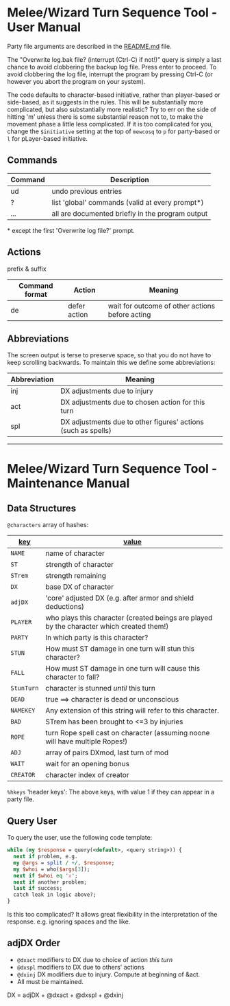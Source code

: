 # Melee/Wizard Turn Sequence Tool - User Manual

Party file arguments are described in the [README.md](../README.md) file.

The "Overwrite log.bak file? (interrupt (Ctrl-C) if not!)" query is simply a
last chance to avoid clobbering the backup log file.  Press enter to
proceed.  To avoid clobbering the log file, interrupt the program by pressing
Ctrl-C (or however you abort the program on your system).

The code defaults to character-based initiative, rather than player-based or
side-based, as it suggests in the rules.  This will be substantially more
complicated, but also substantially more realistic?
Try to err on the side of hitting 'm' unless there is some substantial reason not to, to make the movement phase a little less complicated.
If it is too complicated for you, change the `$initiative` setting at the top of `mewcosq` to `p` for party-based or `l` for pLayer-based initiative.

## Commands
Command|Description
-------|-----------
ud <n> | undo <n> previous entries
? | list 'global' commands (valid at every prompt\*)
... | all are documented briefly in the program output

\* except the first 'Overwrite log file?' prompt.

## Actions

prefix & suffix

Command format|Action|Meaning
--------------|------|-------
de | defer action | wait for outcome of other actions before acting



## Abbreviations
The screen output is terse to preserve space, so that you do not have to keep scrolling backwards.  To maintain this we define some abbreviations:

Abbreviation | Meaning
------------ | -------
inj | DX adjustments due to injury
act | DX adjustments due to chosen action for this turn
spl | DX adjustments due to other figures' actions (such as spells)

---
# Melee/Wizard Turn Sequence Tool - Maintenance Manual

## Data Structures

`@characters` array of hashes:

<u>key</u> | <u>value</u>
----------- | -------------
`NAME` | name of character
`ST` | strength of character
`STrem` | strength remaining
`DX` | base DX of character
`adjDX` | 'core' adjusted DX (e.g. after armor and shield deductions)
`PLAYER` | who plays this character (created beings are played by the character which created them!)
`PARTY` | In which party is this character?
`STUN` | How must ST damage in one turn will stun this character?
`FALL` | How must ST damage in one turn will cause this character to fall?
`StunTurn` | character is stunned *until* this turn
`DEAD` | true ==> character is dead or unconscious
`NAMEKEY` | Any extension of this string will refer to this character.
`BAD` | STrem has been brought to <=3 by injuries
`ROPE` | turn Rope spell cast on character (assuming noone will have multiple Ropes!)
`ADJ` | array of pairs DXmod, last turn of mod
`WAIT` | wait for an opening bonus
`CREATOR` | character index of creator

`%hkeys` 'header keys':  The above keys, with value 1 if they can appear in a party file.

## Query User

To query the user, use the following code template:

```perl
while (my $response = query(<default>, <query string>)) {
  next if problem, e.g.
  my @args = split / +/, $response;
  my $whoi = who($args[3]);
  next if $whoi eq 'x';
  next if another problem;
  last if success;
  catch leak in logic above?;
}
```
Is this too complicated?  It allows great flexibility in the interpretation of the response.  e.g. ignoring spaces and the like.

## adjDX Order
* `@dxact` modifiers to DX due to choice of action *this turn*
* `@dxspl` modifiers to DX due to others' actions
* `@dxinj` DX modifiers due to injury.  Compute at beginning of &act.
* All must be maintained.

DX = adjDX + @dxact + @dxspl + @dxinj


<!--
I think it also makes sense to change the &act API to take an array which is true if that char is acting.  So the array index is the char index.
No, I decided to do it the old way.  Note that it is often called with a single character, for pole and second bow attacks. (6sep021) -->


<!-- #### old scheme:
`@dex` is adjDX of each character, computed after Considerations
takes into account reactions to injury
[deprecate I think]

`@dexadj` is dex adjustment declared in 'Special considerations'.

@dex = adjDX + @dexadj - reactions to injury

`%dexes` list of characters of each dex

`$dex` is the current max dex

`$ties` is the list of people with this dex

`@dex_ties` is `$ties` sorted by `@roll`

`$newdex` is new dex after new injuries

#### new scheme: -->
